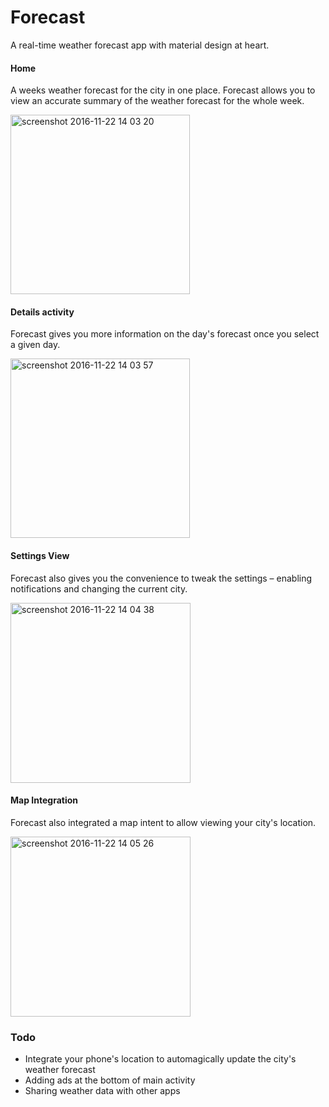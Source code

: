 # Forecast
A real-time weather forecast app with material design at heart.

#### Home
A weeks weather forecast for the city in one place. Forecast allows you to view an accurate summary of
the weather forecast for the whole week.

<img width="287" alt="screenshot 2016-11-22 14 03 20" src="https://cloud.githubusercontent.com/assets/15085180/20522023/207a13d6-b0bf-11e6-9b94-ccf658230504.png">

#### Details activity
Forecast gives you more information on the day's forecast once you select a given day.

<img width="287" alt="screenshot 2016-11-22 14 03 57" src="https://cloud.githubusercontent.com/assets/15085180/20522076/53fb9b44-b0bf-11e6-97a1-727917087023.png">

#### Settings View
Forecast also gives you the convenience to tweak the settings – enabling notifications and changing the current city.

<img width="288" alt="screenshot 2016-11-22 14 04 38" src="https://cloud.githubusercontent.com/assets/15085180/20522119/99d3047c-b0bf-11e6-9257-ca3e03f3c34f.png">

#### Map Integration
Forecast also integrated a map intent to allow viewing your city's location.

<img width="288" alt="screenshot 2016-11-22 14 05 26" src="https://cloud.githubusercontent.com/assets/15085180/20522955/de7bd000-b0c3-11e6-8d91-be741a78d143.png">


### Todo
* Integrate your phone's location to automagically update the city's weather forecast
* Adding ads at the bottom of main activity
* Sharing weather data with other apps